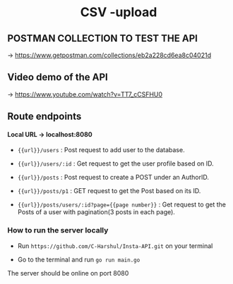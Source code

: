 <h1 align="center"> CSV -upload  </h1>
<h2> POSTMAN COLLECTION TO TEST THE API </h2>

-> https://www.getpostman.com/collections/eb2a228cd6ea8c04021d

<h2> Video demo of the API </h2>

-> https://www.youtube.com/watch?v=TT7_cCSFHU0


<h2> Route endpoints </h2>

<h4> Local URL -> localhost:8080 </h4>

- `{{url}}/users`        :  Post request to add user to the database.

- `{{url}}/users/:id`      :  Get request to get the user profile based on ID.

- `{{url}}/posts`     :  Post request to create a POST under an AuthorID. 

- `{{url}}/posts/p1`      :  GET request to get the Post based on its ID.

- `{{url}}/posts/users/:id?page={{page number}}`     :  Get request to get the Posts of a user with pagination(3 posts in each page).






<h3>How to run the server locally</h3>

- Run `https://github.com/C-Harshul/Insta-API.git` on your terminal

- Go to the terminal and run `go run main.go`

The server should be online on port 8080


